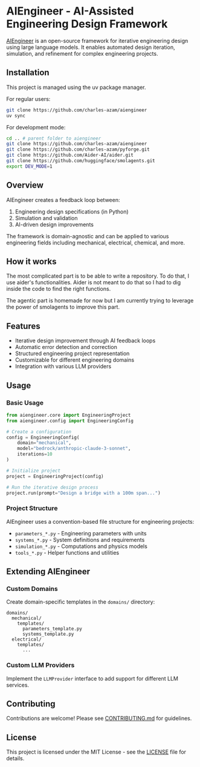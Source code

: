 # AIEngineer - AI-Assisted Engineering Design Framework

[AIEngineer](https://github.com/charles-azam/aiengineer)  is an open-source framework for iterative engineering design using large language models. It enables automated design iteration, simulation, and refinement for complex engineering projects.

## Installation

This project is managed using the uv package manager.

For regular users:

```bash
git clone https://github.com/charles-azam/aiengineer
uv sync
```

For development mode:

```bash
cd .. # parent folder to aiengineer
git clone https://github.com/charles-azam/aiengineer
git clone https://github.com/charles-azam/pyforge.git
git clone https://github.com/Aider-AI/aider.git
git clone https://github.com/huggingface/smolagents.git
export DEV_MODE=1
```

## Overview

AIEngineer creates a feedback loop between:
1. Engineering design specifications (in Python)
2. Simulation and validation
3. AI-driven design improvements

The framework is domain-agnostic and can be applied to various engineering fields including mechanical, electrical, chemical, and more.

## How it works

The most complicated part is to be able to write a repository. To do that, I use aider's functionalities. Aider is not meant to do that so I had to dig inside the code to find the right functions.

The agentic part is homemade for now but I am currently trying to leverage the power of smolagents to improve this part.

## Features

- Iterative design improvement through AI feedback loops
- Automatic error detection and correction
- Structured engineering project representation
- Customizable for different engineering domains
- Integration with various LLM providers


## Usage

### Basic Usage

```python
from aiengineer.core import EngineeringProject
from aiengineer.config import EngineeringConfig

# Create a configuration
config = EngineeringConfig(
    domain="mechanical",
    model="bedrock/anthropic-claude-3-sonnet",
    iterations=10
)

# Initialize project
project = EngineeringProject(config)

# Run the iterative design process
project.run(prompt="Design a bridge with a 100m span...")
```

### Project Structure

AIEngineer uses a convention-based file structure for engineering projects:

- `parameters_*.py` - Engineering parameters with units
- `systems_*.py` - System definitions and requirements
- `simulation_*.py` - Computations and physics models
- `tools_*.py` - Helper functions and utilities

## Extending AIEngineer

### Custom Domains

Create domain-specific templates in the `domains/` directory:

```
domains/
  mechanical/
    templates/
      parameters_template.py
      systems_template.py
  electrical/
    templates/
      ...
```

### Custom LLM Providers

Implement the `LLMProvider` interface to add support for different LLM services.

## Contributing

Contributions are welcome! Please see [CONTRIBUTING.md](CONTRIBUTING.md) for guidelines.

## License

This project is licensed under the MIT License - see the [LICENSE](LICENSE) file for details.

